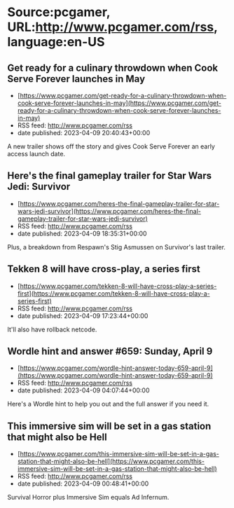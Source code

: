 # Source:pcgamer, URL:http://www.pcgamer.com/rss, language:en-US

## Get ready for a culinary throwdown when Cook Serve Forever launches in May
 - [https://www.pcgamer.com/get-ready-for-a-culinary-throwdown-when-cook-serve-forever-launches-in-may](https://www.pcgamer.com/get-ready-for-a-culinary-throwdown-when-cook-serve-forever-launches-in-may)
 - RSS feed: http://www.pcgamer.com/rss
 - date published: 2023-04-09 20:40:43+00:00

A new trailer shows off the story and gives Cook Serve Forever an early access launch date.

## Here's the final gameplay trailer for Star Wars Jedi: Survivor
 - [https://www.pcgamer.com/heres-the-final-gameplay-trailer-for-star-wars-jedi-survivor](https://www.pcgamer.com/heres-the-final-gameplay-trailer-for-star-wars-jedi-survivor)
 - RSS feed: http://www.pcgamer.com/rss
 - date published: 2023-04-09 18:35:31+00:00

Plus, a breakdown from Respawn's Stig Asmussen on Survivor's last trailer.

## Tekken 8 will have cross-play, a series first
 - [https://www.pcgamer.com/tekken-8-will-have-cross-play-a-series-first](https://www.pcgamer.com/tekken-8-will-have-cross-play-a-series-first)
 - RSS feed: http://www.pcgamer.com/rss
 - date published: 2023-04-09 17:23:44+00:00

It'll also have rollback netcode.

## Wordle hint and answer #659: Sunday, April 9
 - [https://www.pcgamer.com/wordle-hint-answer-today-659-april-9](https://www.pcgamer.com/wordle-hint-answer-today-659-april-9)
 - RSS feed: http://www.pcgamer.com/rss
 - date published: 2023-04-09 04:07:44+00:00

Here's a Wordle hint to help you out and the full answer if you need it.

## This immersive sim will be set in a gas station that might also be Hell
 - [https://www.pcgamer.com/this-immersive-sim-will-be-set-in-a-gas-station-that-might-also-be-hell](https://www.pcgamer.com/this-immersive-sim-will-be-set-in-a-gas-station-that-might-also-be-hell)
 - RSS feed: http://www.pcgamer.com/rss
 - date published: 2023-04-09 00:48:41+00:00

Survival Horror plus Immersive Sim equals Ad Infernum.

